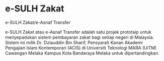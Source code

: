 # e-SULH Zakat
e-SULH Zakat/e-Asnaf Transfer

e-SULH Zakat atau e-Asnaf Transfer adalah satu projek prototaip untuk menyepadukan sistem pembayaran zakat bagi setiap negeri di Malaysia. Sistem ini milik Dr. Dziauddin Bin Sharif, Pensyarah Kanan Akademi Pengajian Islam Kontemporari (ACIS) di Universiti Teknologi MARA (UiTM) Cawangan Melaka Kampus Kota Bandaraya Melaka untuk dipertandingkan.
